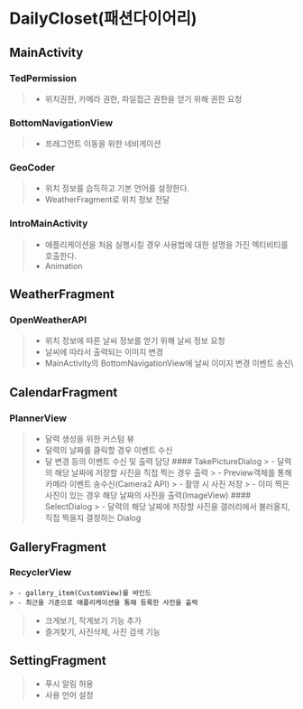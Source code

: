 # DailyCloset(패션다이어리)

## MainActivity
  ### TedPermission
  > - 위치권한, 카메라 권한, 파일접근 권한을 얻기 위해 권한 요청
  ### BottomNavigationView
  > - 프레그먼트 이동을 위한 네비게이션
  ### GeoCoder
  > - 위치 정보를 습득하고 기본 언어를 설정한다.
  > - WeatherFragment로 위치 정보 전달
  ### IntroMainActivity
  > - 애플리케이션을 처음 실행시킬 경우 사용법에 대한 설명을 가진 엑티비티를 호출한다.
  > - Animation

## WeatherFragment
  ### OpenWeatherAPI
  > - 위치 정보에 따른 날씨 정보를 얻기 위해 날씨 정보 요청
  > - 날씨에 따라서 출력되는 이미지 변경
  > - MainActivity의 BottomNavigationView에 날씨 이미지 변경 이벤트 송신\ 

## CalendarFragment
  ### PlannerView
  > - 달력 생성을 위한 커스텀 뷰
  > - 달력의 날짜를 클릭할 경우 이벤트 수신
  > - 달 변경 등의 이벤트 수신 및 출력 담당
    #### TakePictureDialog
      > - 달력의 해당 날짜에 저장할 사진을 직접 찍는 경우 출력
      > - Preview객체를 통해 카메라 이벤트 송수신(Camera2 API)
      > - 촬영 시 사진 저장
      > - 이미 찍은 사진이 있는 경우 해당 날짜의 사진을 출력(ImageView)
    #### SelectDialog
      > - 달력의 해당 날짜에 저장할 사진을 갤러리에서 불러올지, 직접 찍을지 결정하는 Dialog
## GalleryFragment
  ### RecyclerView
    > - gallery_item(CustomView)를 바인드
    > - 최근을 기준으로 애플리케이션을 통해 등록한 사진을 출력
  > - 크게보기, 작게보기 기능 추가
  > - 즐겨찾기, 사진삭제, 사진 검색 기능
 
## SettingFragment
  > - 푸시 알림 허용
  > - 사용 언어 설정
